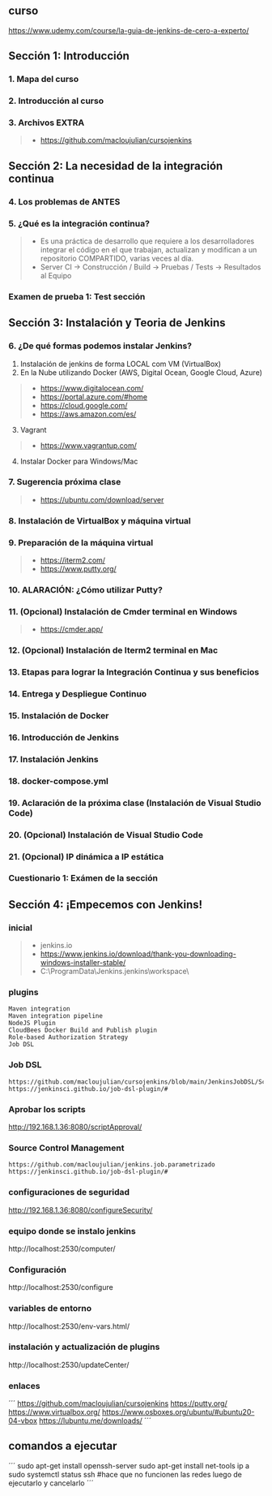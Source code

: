 
## curso
https://www.udemy.com/course/la-guia-de-jenkins-de-cero-a-experto/

## Sección 1: Introducción

### 1. Mapa del curso

### 2. Introducción al curso

### 3. Archivos EXTRA
>- https://github.com/macloujulian/cursojenkins

## Sección 2: La necesidad de la integración continua

### 4. Los problemas de ANTES

### 5. ¿Qué es la integración continua?
>- Es una práctica de desarrollo que requiere a los desarrolladores integrar el código en el que trabajan, actualizan y modifican a un repositorio COMPARTIDO, varias veces al día.
>- Server CI -> Construcción / Build -> Pruebas / Tests -> Resultados al Equipo

### Examen de prueba 1: Test sección

## Sección 3: Instalación y Teoria de Jenkins

### 6. ¿De qué formas podemos instalar Jenkins?
1. Instalación de jenkins de forma LOCAL com VM (VirtualBox)
2. En la Nube utilizando Docker (AWS, Digital Ocean, Google Cloud, Azure)
>- https://www.digitalocean.com/
>- https://portal.azure.com/#home
>- https://cloud.google.com/
>- https://aws.amazon.com/es/

3. Vagrant
>- https://www.vagrantup.com/

4. Instalar Docker para Windows/Mac

### 7. Sugerencia próxima clase
>- https://ubuntu.com/download/server

### 8. Instalación de VirtualBox y máquina virtual


### 9. Preparación de la máquina virtual
>- https://iterm2.com/
>- https://www.putty.org/

### 10. ALARACIÓN: ¿Cómo utilizar Putty?

### 11. (Opcional) Instalación de Cmder terminal en Windows
>- https://cmder.app/


### 12. (Opcional) Instalación de Iterm2 terminal en Mac

### 13. Etapas para lograr la Integración Continua y sus beneficios

### 14. Entrega y Despliegue Continuo

### 15. Instalación de Docker

### 16. Introducción de Jenkins

### 17. Instalación Jenkins

### 18. docker-compose.yml

### 19. Aclaración de la próxima clase (Instalación de Visual Studio Code)

### 20. (Opcional) Instalación de Visual Studio Code

### 21. (Opcional) IP dinámica a IP estática

### Cuestionario 1: Exámen de la sección

## Sección 4: ¡Empecemos con Jenkins!

### inicial
>- jenkins.io
>- https://www.jenkins.io/download/thank-you-downloading-windows-installer-stable/
>- C:\ProgramData\Jenkins\.jenkins\workspace\

### plugins
```
Maven integration
Maven integration pipeline
NodeJS Plugin
CloudBees Docker Build and Publish plugin
Role-based Authorization Strategy
Job DSL
```


### Job DSL
```
https://github.com/macloujulian/cursojenkins/blob/main/JenkinsJobDSL/Script%20a%20utilizar%20en%20la%20secci%C3%B3n
https://jenkinsci.github.io/job-dsl-plugin/#
```

### Aprobar los scripts
http://192.168.1.36:8080/scriptApproval/

### Source Control Management
```
https://github.com/macloujulian/jenkins.job.parametrizado
https://jenkinsci.github.io/job-dsl-plugin/#

```


### configuraciones de seguridad
http://192.168.1.36:8080/configureSecurity/

### equipo donde se instalo jenkins
http://localhost:2530/computer/

### Configuración
http://localhost:2530/configure


### variables de entorno
http://localhost:2530/env-vars.html/


### instalación y actualización de plugins
http://localhost:2530/updateCenter/

### enlaces
´´´
https://github.com/macloujulian/cursojenkins
https://putty.org/
https://www.virtualbox.org/
https://www.osboxes.org/ubuntu/#ubuntu20-04-vbox
https://lubuntu.me/downloads/
´´´

## comandos a ejecutar
´´´
sudo apt-get install openssh-server
sudo apt-get install net-tools
ip a
sudo systemctl status ssh #hace que no funcionen las redes luego de ejecutarlo y cancelarlo
´´´


